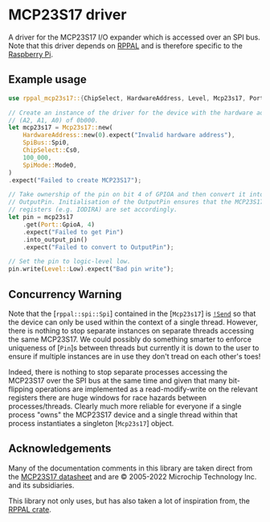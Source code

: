 # MCP23S17 driver

A driver for the MCP23S17 I/O expander which is accessed over an SPI bus. Note that
this driver depends on [RPPAL](https://docs.golemparts.com/rppal) and is therefore
specific to the [Raspberry Pi](https://www.raspberrypi.org/).

## Example usage

``` rust no_run
use rppal_mcp23s17::{ChipSelect, HardwareAddress, Level, Mcp23s17, Port, RegisterAddress, SpiBus, SpiMode};

// Create an instance of the driver for the device with the hardware address
// (A2, A1, A0) of 0b000.
let mcp23s17 = Mcp23s17::new(
    HardwareAddress::new(0).expect("Invalid hardware address"),
    SpiBus::Spi0,
    ChipSelect::Cs0,
    100_000,
    SpiMode::Mode0,
)
.expect("Failed to create MCP23S17");

// Take ownership of the pin on bit 4 of GPIOA and then convert it into an
// OutputPin. Initialisation of the OutputPin ensures that the MCP23S17
// registers (e.g. IODIRA) are set accordingly.
let pin = mcp23s17
    .get(Port::GpioA, 4)
    .expect("Failed to get Pin")
    .into_output_pin()
    .expect("Failed to convert to OutputPin");

// Set the pin to logic-level low.
pin.write(Level::Low).expect("Bad pin write");
```

## Concurrency Warning

Note that the [`rppal::spi::Spi`] contained in the [`Mcp23s17`] is
[`!Send`](std::marker::Send) so that the device can only be used within the
context of a single thread. However, there is nothing to stop separate instances on
separate threads accessing the same MCP23S17. We could possibly do something smarter
to enforce uniqueness of [`Pin`]s between threads but currently it is down to the user
to ensure if multiple instances are in use they don't tread on each other's toes!

Indeed, there is nothing to stop separate processes accessing the MCP23S17 over the
SPI bus at the same time and given that many bit-flipping operations are implemented
as a read-modify-write on the relevant registers there are huge windows for race
hazards between processes/threads. Clearly much more reliable for everyone if a
single process "owns" the MCP23S17 device and a single thread within that process
instantiates a singleton [`Mcp23s17`] object.

## Acknowledgements

Many of the documentation comments in this library are taken direct from the
[MCP23S17 datasheet](https://www.microchip.com/en-us/product/MCP23S17) and are
© 2005-2022 Microchip Technology Inc. and its subsidiaries.

This library not only uses, but has also taken a lot of inspiration from, the
[RPPAL crate](https://crates.io/crates/rppal).
